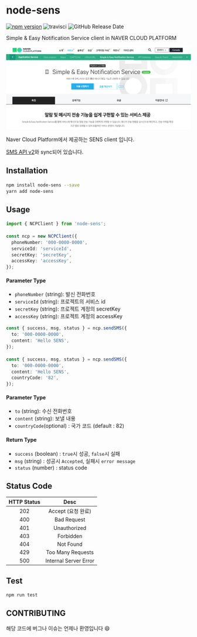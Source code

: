# node-sens

[![npm version](https://badge.fury.io/js/node-sens.svg)](https://badge.fury.io/js/node-sens) ![travisci](https://travis-ci.com/Bumkeyy/sens.svg?branch=master) ![GitHub Release Date](https://img.shields.io/github/release-date/bumkeyy/Node-sens)

Simple &amp; Easy Notification Service client in NAVER CLOUD PLATFORM

![readme](/assets/readme.png)

Naver Cloud Platform에서 제공하는 SENS client 입니다.

[SMS API v2](https://apidocs.ncloud.com/ko/ai-application-service/sens/sms_v2/)와 sync되어 있습니다.

## Installation

```sh
npm install node-sens --save
yarn add node-sens
```

## Usage

```typescript
import { NCPClient } from 'node-sens';

const ncp = new NCPClient({
  phoneNumber: '000-0000-0000',
  serviceId: 'serviceId',
  secretKey: 'secretKey',
  accessKey: 'accessKey',
});
```

#### Parameter Type

- `phoneNumber` (string): 발신 전화번호
- `serviceId` (string): 프로젝트의 서비스 id
- `secretKey` (string): 프로젝트 계정의 secretKey
- `accessKey` (string): 프로젝트 계정의 accessKey

```typescript
const { success, msg, status } = ncp.sendSMS({
  to: '000-0000-0000',
  content: 'Hello SENS',
});

const { success, msg, status } = ncp.sendSMS({
  to: '000-0000-0000',
  content: 'Hello SENS',
  countryCode: '82',
});
```

#### Parameter Type

- `to` (string): 수신 전화번호
- `content` (string): 보낼 내용
- `countryCode`(optional) : 국가 코드 (default : 82)

#### Return Type

- `success` (boolean) : `true`시 성공, `false`시 실패
- `msg` (string) : 성공시 `Accepted`, 실패시 `error message`
- `status` (number) : status code

## Status Code

| HTTP Status |         Desc          |
| :---------: | :-------------------: |
|     202     |  Accept (요청 완료)   |
|     400     |      Bad Request      |
|     401     |     Unauthorized      |
|     403     |       Forbidden       |
|     404     |       Not Found       |
|     429     |   Too Many Requests   |
|     500     | Internal Server Error |

## Test

```sh
npm run test
```

## CONTRIBUTING

해당 코드에 버그나 이슈는 언제나 환영입니다 :smile:
